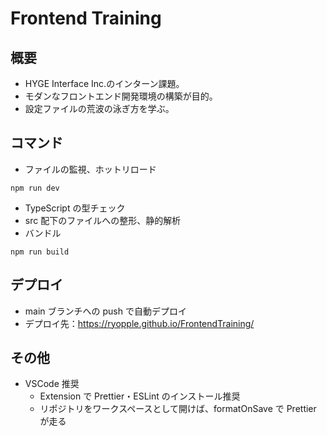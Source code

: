 # Frontend Training

## 概要

- HYGE Interface Inc.のインターン課題。
- モダンなフロントエンド開発環境の構築が目的。
- 設定ファイルの荒波の泳ぎ方を学ぶ。

## コマンド

- ファイルの監視、ホットリロード

```
npm run dev
```

- TypeScript の型チェック
- src 配下のファイルへの整形、静的解析
- バンドル

```
npm run build
```

## デプロイ

- main ブランチへの push で自動デプロイ
- デプロイ先：https://ryopple.github.io/FrontendTraining/

## その他

- VSCode 推奨
  - Extension で Prettier・ESLint のインストール推奨
  - リポジトリをワークスペースとして開けば、formatOnSave で Prettier が走る
